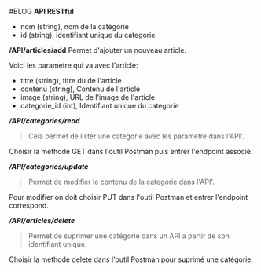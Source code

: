 #BLOG
**API RESTful**

- nom (string), nom de la catégorie
- id (string), identifiant unique du categorie

**/API/articles/add**
Permet d'ajouter un nouveau article.

Voici les parametre qui va avec l'article:

- titre (string), titre du de l'article
- contenu (string), Contenu de l'article
- image (string), URL de l'image de l'article
- categorie_id (int), Identifiant unique du categorie

***/API/categories/read***

>Cela permet de lister une categorie avec les parametre dans l'API'.

Choisir la methode GET dans l'outil Postman  puis entrer l'endpoint associé.

***/API/categories/update***

>Permet de modifier le contenu de la categorie dans l'API'.

Pour modifier on doit choisir PUT dans l'outil Postman et entrer l'endpoint correspond.

***/API/articles/delete***

>Permet de suprimer une catégorie dans un API a partir de son identifiant unique.

Choisir la methode delete dans l'outil Postman pour suprimé une catégorie.

